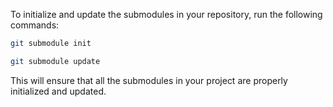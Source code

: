 To initialize and update the submodules in your repository, run the following commands:

```sh
git submodule init
```

```sh
git submodule update
```

This will ensure that all the submodules in your project are properly initialized and updated.
